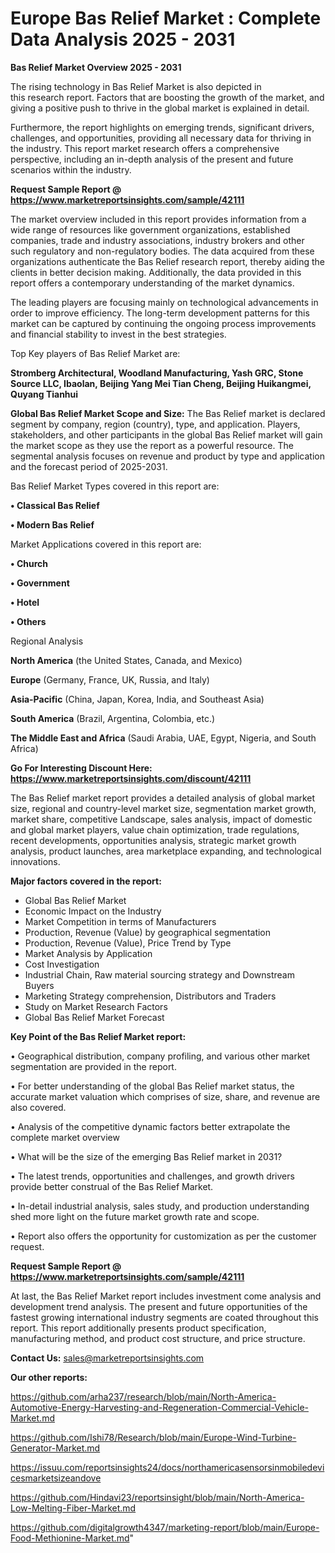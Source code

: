 # Europe Bas Relief Market : Complete Data Analysis 2025 - 2031

<Strong> Bas Relief Market Overview 2025 - 2031</strong>

The rising technology in Bas Relief Market is also depicted in this research report. Factors that are boosting the growth of the market, and giving a positive push to thrive in the global market is explained in detail.

Furthermore, the report highlights on emerging trends, significant drivers, challenges, and opportunities, providing all necessary data for thriving in the industry. This report market research offers a comprehensive perspective, including an in-depth analysis of the present and future scenarios within the industry.

<strong>Request Sample Report @ <a href=https://www.marketreportsinsights.com/sample/42111>https://www.marketreportsinsights.com/sample/42111</a></strong>

The market overview included in this report provides information from a wide range of resources like government organizations, established companies, trade and industry associations, industry brokers and other such regulatory and non-regulatory bodies. The data acquired from these organizations authenticate the Bas Relief research report, thereby aiding the clients in better decision making. Additionally, the data provided in this report offers a contemporary understanding of the market dynamics.

The leading players are focusing mainly on technological advancements in order to improve efficiency. The long-term development patterns for this market can be captured by continuing the ongoing process improvements and financial stability to invest in the best strategies.

Top Key players of Bas Relief Market are:

<strong>Stromberg Architectural, Woodland Manufacturing, Yash GRC, Stone Source LLC, Ibaolan, Beijing Yang Mei Tian Cheng, Beijing Huikangmei, Quyang Tianhui</strong>

<strong><b>Global Bas Relief Market Scope and Size:</b></strong>
The Bas Relief market is declared segment by company, region (country), type, and application. Players, stakeholders, and other participants in the global Bas Relief market will gain the market scope as they use the report as a powerful resource. The segmental analysis focuses on revenue and product by type and application and the forecast period of 2025-2031.

Bas Relief Market Types covered in this report are:

<strong>•  Classical Bas Relief

•  Modern Bas Relief</strong>

Market Applications covered in this report are:

<strong>•  Church

•  Government

•  Hotel

•  Others</strong> 

Regional Analysis

<strong>North America</strong> (the United States, Canada, and Mexico)

<strong>Europe</strong> (Germany, France, UK, Russia, and Italy)

<strong>Asia-Pacific</strong> (China, Japan, Korea, India, and Southeast Asia)

<strong>South America</strong> (Brazil, Argentina, Colombia, etc.)

<strong>The Middle East and Africa</strong> (Saudi Arabia, UAE, Egypt, Nigeria, and South Africa)

<strong>Go For Interesting Discount Here: <a href=https://www.marketreportsinsights.com/discount/42111>https://www.marketreportsinsights.com/discount/42111</a></strong>

The Bas Relief market report provides a detailed analysis of global market size, regional and country-level market size, segmentation market growth, market share, competitive Landscape, sales analysis, impact of domestic and global market players, value chain optimization, trade regulations, recent developments, opportunities analysis, strategic market growth analysis, product launches, area marketplace expanding, and technological innovations.

<strong><b>Major factors covered in the report:</b></strong>
<ul>
  <li>Global Bas Relief Market </li>
  <li>Economic Impact on the Industry</li>
  <li>Market Competition in terms of Manufacturers</li>
  <li>Production, Revenue (Value) by geographical segmentation</li>
  <li>Production, Revenue (Value), Price Trend by Type</li>
  <li>Market Analysis by Application</li>
  <li>Cost Investigation</li>
  <li>Industrial Chain, Raw material sourcing strategy and Downstream Buyers</li>
  <li>Marketing Strategy comprehension, Distributors and Traders</li>
  <li>Study on Market Research Factors</li>
  <li>Global Bas Relief Market Forecast</li>
</ul>

<strong><b>Key Point of the Bas Relief Market report:</b></strong>

• Geographical distribution, company profiling, and various other market segmentation are provided in the report.

• For better understanding of the global Bas Relief market status, the accurate market valuation which comprises of size, share, and revenue are also covered.

• Analysis of the competitive dynamic factors better extrapolate the complete market overview

• What will be the size of the emerging Bas Relief market in 2031?

• The latest trends, opportunities and challenges, and growth drivers provide better construal of the Bas Relief Market.

• In-detail industrial analysis, sales study, and production understanding shed more light on the future market growth rate and scope.

• Report also offers the opportunity for customization as per the customer request.

<strong>Request Sample Report @ <a href=https://www.marketreportsinsights.com/sample/42111>https://www.marketreportsinsights.com/sample/42111</a></strong>

At last, the Bas Relief Market report includes investment come analysis and development trend analysis. The present and future opportunities of the fastest growing international industry segments are coated throughout this report. This report additionally presents product specification, manufacturing method, and product cost structure, and price structure.

<strong>Contact Us:</strong>
sales@marketreportsinsights.com

<strong>Our other reports:</strong>

<a href=https://github.com/arha237/research/blob/main/North-America-Automotive-Energy-Harvesting-and-Regeneration-Commercial-Vehicle-Market.md>https://github.com/arha237/research/blob/main/North-America-Automotive-Energy-Harvesting-and-Regeneration-Commercial-Vehicle-Market.md</a>

<a href=https://github.com/Ishi78/Research/blob/main/Europe-Wind-Turbine-Generator-Market.md>https://github.com/Ishi78/Research/blob/main/Europe-Wind-Turbine-Generator-Market.md</a>

<a href=https://issuu.com/reportsinsights24/docs/northamericasensorsinmobiledevicesmarketsizeandove>https://issuu.com/reportsinsights24/docs/northamericasensorsinmobiledevicesmarketsizeandove</a>

<a href=https://github.com/Hindavi23/reportsinsight/blob/main/North-America-Low-Melting-Fiber-Market.md>https://github.com/Hindavi23/reportsinsight/blob/main/North-America-Low-Melting-Fiber-Market.md</a>

<a href=https://github.com/digitalgrowth4347/marketing-report/blob/main/Europe-Food-Methionine-Market.md>https://github.com/digitalgrowth4347/marketing-report/blob/main/Europe-Food-Methionine-Market.md</a>"
